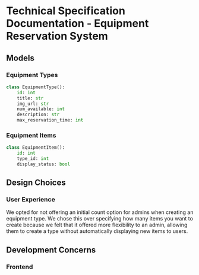 # Technical Specification Documentation - Equipment Reservation System

## Models

### Equipment Types

```py
class EquipmentType():
    id: int
    title: str
    img_url: str
    num_available: int
    description: str
    max_reservation_time: int
```

### Equipment Items

```py
class EquipmentItem():
    id: int
    type_id: int
    display_status: bool
```

## Design Choices

### User Experience
We opted for not offering an initial count option for admins when creating an equipment type.  We chose this over specifying how many items you want to create because we felt that it offered more flexibility to an admin, allowing them to create a type without automatically displaying new items to users.

## Development Concerns

### Frontend